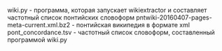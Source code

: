 wiki.py - программа, которая запускает wikiextractor и составляет частотный список понтийских словоформ
pntwiki-20160407-pages-meta-current.xml.bz2 - понтийская википедия в формате xml
pont_concordance.tsv - частотный список словоформ, составленный программой wiki.py